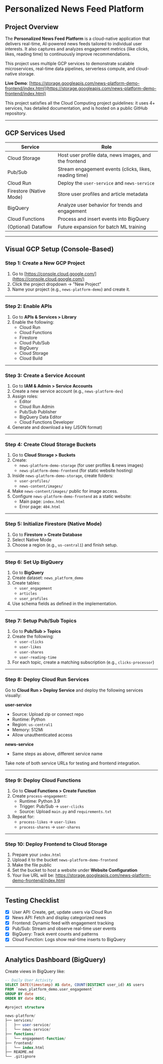 # Personalized News Feed Platform

## Project Overview

The **Personalized News Feed Platform** is a cloud-native application that delivers real-time, AI-powered news feeds tailored to individual user interests. It also captures and analyzes engagement metrics (like clicks, likes, reading time) to continuously improve recommendations.

This project uses multiple GCP services to demonstrate scalable microservices, real-time data pipelines, serverless compute, and cloud-native storage.

**Live Demo**: [https://storage.googleapis.com/news-platform-demo-frontend/index.html](https://storage.googleapis.com/news-platform-demo-frontend/index.html)

This project satisfies all the Cloud Computing project guidelines: it uses 4+ services, has detailed documentation, and is hosted on a public GitHub repository.

---

## GCP Services Used

| Service | Role |
|--------|------|
| Cloud Storage | Host user profile data, news images, and the frontend |
| Pub/Sub | Stream engagement events (clicks, likes, reading time) |
| Cloud Run | Deploy the `user-service` and `news-service` |
| Firestore (Native Mode) | Store user profiles and article metadata |
| BigQuery | Analyze user behavior for trends and engagement |
| Cloud Functions | Process and insert events into BigQuery |
| (Optional) Dataflow | Future expansion for batch ML training |

---

## Visual GCP Setup (Console-Based)

### Step 1: Create a New GCP Project
1. Go to [https://console.cloud.google.com/](https://console.cloud.google.com/)
2. Click the project dropdown → "New Project"
3. Name your project (e.g., `news-platform-demo`) and create it.

---

### Step 2: Enable APIs
1. Go to **APIs & Services > Library**
2. Enable the following:
   - Cloud Run
   - Cloud Functions
   - Firestore
   - Cloud Pub/Sub
   - BigQuery
   - Cloud Storage
   - Cloud Build

---

### Step 3: Create a Service Account
1. Go to **IAM & Admin > Service Accounts**
2. Create a new service account (e.g., `news-platform-dev`)
3. Assign roles:
   - Editor
   - Cloud Run Admin
   - Pub/Sub Publisher
   - BigQuery Data Editor
   - Cloud Functions Developer
4. Generate and download a key (JSON format)

---

### Step 4: Create Cloud Storage Buckets
1. Go to **Cloud Storage > Buckets**
2. Create:
   - `news-platform-demo-storage` (for user profiles & news images)
   - `news-platform-demo-frontend` (for static website hosting)
3. Inside `news-platform-demo-storage`, create folders:
   - `user-profiles/`
   - `news-content/images/`
4. Make `news-content/images/` public for image access.
5. Configure `news-platform-demo-frontend` as a static website:
   - Main page: `index.html`
   - Error page: `404.html`

---

### Step 5: Initialize Firestore (Native Mode)
1. Go to **Firestore > Create Database**
2. Select Native Mode
3. Choose a region (e.g., `us-central1`) and finish setup.

---

### Step 6: Set Up BigQuery
1. Go to **BigQuery**
2. Create dataset: `news_platform_demo`
3. Create tables:
   - `user_engagement`
   - `articles`
   - `user_profiles`
4. Use schema fields as defined in the implementation.

---

### Step 7: Setup Pub/Sub Topics
1. Go to **Pub/Sub > Topics**
2. Create the following:
   - `user-clicks`
   - `user-likes`
   - `user-shares`
   - `user-reading-time`
3. For each topic, create a matching subscription (e.g., `clicks-processor`)

---

### Step 8: Deploy Cloud Run Services
Go to **Cloud Run > Deploy Service** and deploy the following services visually:

**user-service**
- Source: Upload zip or connect repo
- Runtime: Python
- Region: `us-central1`
- Memory: 512Mi
- Allow unauthenticated access

**news-service**
- Same steps as above, different service name

Take note of both service URLs for testing and frontend integration.

---

### Step 9: Deploy Cloud Functions
1. Go to **Cloud Functions > Create Function**
2. Create `process-engagement`:
   - Runtime: Python 3.9
   - Trigger: Pub/Sub → `user-clicks`
   - Source: Upload `main.py` and `requirements.txt`
3. Repeat for:
   - `process-likes` → `user-likes`
   - `process-shares` → `user-shares`

---

### Step 10: Deploy Frontend to Cloud Storage
1. Prepare your `index.html`
2. Upload it to the bucket `news-platform-demo-frontend`
3. Make the file public
4. Set the bucket to host a website under **Website Configuration**
5. Your live URL will be:
https://storage.googleapis.com/news-platform-demo-frontend/index.html

---

## Testing Checklist

- [x] User API: Create, get, update users via Cloud Run
- [x] News API: Fetch and display categorized news
- [x] Frontend: Dynamic feed with engagement tracking
- [x] Pub/Sub: Stream and observe real-time user events
- [x] BigQuery: Track event counts and patterns
- [x] Cloud Function: Logs show real-time inserts to BigQuery

---

## Analytics Dashboard (BigQuery)

Create views in BigQuery like:

```sql
-- Daily User Activity
SELECT DATE(timestamp) AS date, COUNT(DISTINCT user_id) AS users
FROM `news_platform_demo.user_engagement`
GROUP BY date
ORDER BY date DESC;

#project structure

news-platform/
├── services/
│   ├── user-service/
│   └── news-service/
├── functions/
│   └── engagement-function/
├── frontend/
│   └── index.html
├── README.md
└── .gitignore
